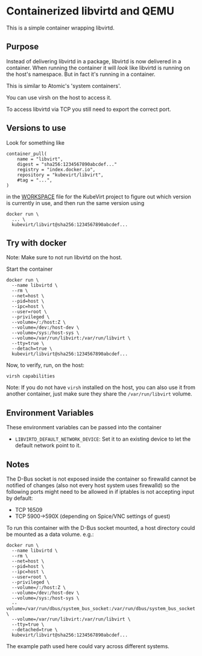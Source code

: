 # Containerized libvirtd and QEMU

This is a simple container wrapping libvirtd.

## Purpose

Instead of delivering libvirtd in a package, libvirtd is
now delivered in a container.
When running the container it will _look_ like libvirtd is
running on the host's namespace. But in fact it's running
in a container.

This is similar to Atomic's 'system containers'.

You can use virsh on the host to access it.

To access libvirtd via TCP you still need to export
the correct port.

## Versions to use

Look for something like

    container_pull(
        name = "libvirt",
        digest = "sha256:1234567890abcdef..."
        registry = "index.docker.io",
        repository = "kubevirt/libvirt",
        #tag = "...",
    )

in the
[WORKSPACE](https://github.com/kubevirt/kubevirt/blob/master/WORKSPACE)
file for the KubeVirt project to figure out which version is currently
in use, and then run the same version using

    docker run \
      ... \
      kubevirt/libvirt@sha256:1234567890abcdef...

## Try with docker

Note: Make sure to not run libvirtd on the host.

Start the container

    docker run \
      --name libvirtd \
      --rm \
      --net=host \
      --pid=host \
      --ipc=host \
      --user=root \
      --privileged \
      --volume=/:/host:Z \
      --volume=/dev:/host-dev \
      --volume=/sys:/host-sys \
      --volume=/var/run/libvirt:/var/run/libvirt \
      --tty=true \
      --detach=true \
      kubevirt/libvirt@sha256:1234567890abcdef...

Now, to verify, run, on the host:

    virsh capabilities

Note: If you do not have `virsh` installed on the host,
you can also use it from another container,
just make sure they share the `/var/run/libvirt` volume.

## Environment Variables

These environment variables can be passed into the container

* `LIBVIRTD_DEFAULT_NETWORK_DEVICE`: Set it to an existing device
  to let the default network point to it.

## Notes

The D-Bus socket is not exposed inside the container
so firewalld cannot be notified of changes (also
not every host system uses firewalld) so the following
ports might need to be allowed in if iptables is not
accepting input by default:

  * TCP 16509
  * TCP 5900->590X (depending on Spice/VNC settings of guest)

To run this container with the D-Bus socket mounted, a host
directory could be mounted as a data volume. e.g.:

    docker run \
      --name libvirtd \
      --rm \
      --net=host \
      --pid=host \
      --ipc=host \
      --user=root \
      --privileged \
      --volume=/:/host:Z \
      --volume=/dev:/host-dev \
      --volume=/sys:/host-sys \
      --volume=/var/run/dbus/system_bus_socket:/var/run/dbus/system_bus_socket \
      --volume=/var/run/libvirt:/var/run/libvirt \
      --tty=true \
      --detached=true \
      kubevirt/libvirt@sha256:1234567890abcdef...

The example path used here could vary across different systems.
